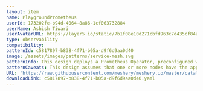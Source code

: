 ```yaml
---
layout: item
name: PlaygroundPrometheus
userId: 173202fe-b94d-4064-8a86-1cf063732884
userName: Ashish Tiwari
userAvatarURL: https://layer5.io/static/7b1f08e10d271cbfd963c7d435cf84ac/416c3/ashish-tiwari.webp
type: observability
compatibility: 
patternId: c5817897-b838-4f71-b05a-d9f6d9aa0d40
image: /assets/images/patterns/service-mesh.svg
patternInfo: This design deploys a Prometheus Operator, preconfigured with Daemonset for every node tainted with node:monitor.
patternCaveats: This design assumes that one or more nodes have the appropriate taint.
URL: 'https://raw.githubusercontent.com/meshery/meshery.io/master/catalog/c5817897-b838-4f71-b05a-d9f6d9aa0d40.yaml'
downloadLink: c5817897-b838-4f71-b05a-d9f6d9aa0d40.yaml
---
```

